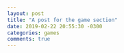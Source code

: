 ```yaml
---
layout: post
title: "A post for the game section"
date: 2019-02-22 20:55:30 -0300
categories: games
comments: true
---
```

